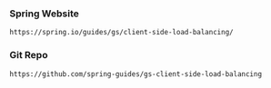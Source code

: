 ### Spring Website
`https://spring.io/guides/gs/client-side-load-balancing/`

### Git Repo
`https://github.com/spring-guides/gs-client-side-load-balancing`
